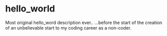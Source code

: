 # hello_world
Most original hello_word description ever..
...before the start of the creation of an unbelievable start to my coding career as a non-coder.
